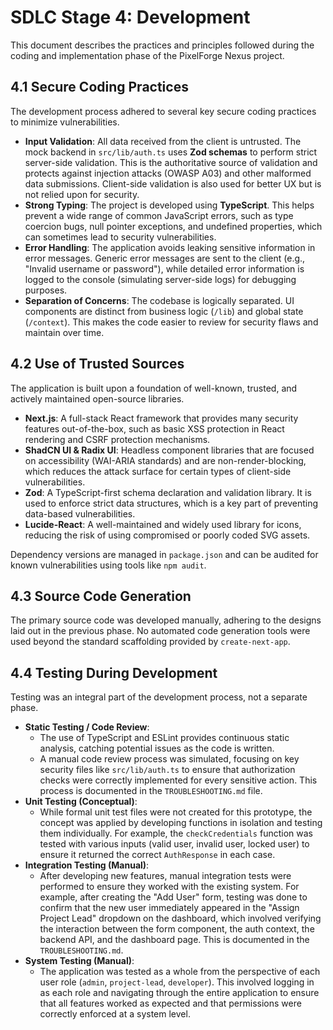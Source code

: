 # SDLC Stage 4: Development

This document describes the practices and principles followed during the coding and implementation phase of the PixelForge Nexus project.

## 4.1 Secure Coding Practices

The development process adhered to several key secure coding practices to minimize vulnerabilities.

- **Input Validation**: All data received from the client is untrusted. The mock backend in `src/lib/auth.ts` uses **Zod schemas** to perform strict server-side validation. This is the authoritative source of validation and protects against injection attacks (OWASP A03) and other malformed data submissions. Client-side validation is also used for better UX but is not relied upon for security.
- **Strong Typing**: The project is developed using **TypeScript**. This helps prevent a wide range of common JavaScript errors, such as type coercion bugs, null pointer exceptions, and undefined properties, which can sometimes lead to security vulnerabilities.
- **Error Handling**: The application avoids leaking sensitive information in error messages. Generic error messages are sent to the client (e.g., "Invalid username or password"), while detailed error information is logged to the console (simulating server-side logs) for debugging purposes.
- **Separation of Concerns**: The codebase is logically separated. UI components are distinct from business logic (`/lib`) and global state (`/context`). This makes the code easier to review for security flaws and maintain over time.

## 4.2 Use of Trusted Sources

The application is built upon a foundation of well-known, trusted, and actively maintained open-source libraries.

- **Next.js**: A full-stack React framework that provides many security features out-of-the-box, such as basic XSS protection in React rendering and CSRF protection mechanisms.
- **ShadCN UI & Radix UI**: Headless component libraries that are focused on accessibility (WAI-ARIA standards) and are non-render-blocking, which reduces the attack surface for certain types of client-side vulnerabilities.
- **Zod**: A TypeScript-first schema declaration and validation library. It is used to enforce strict data structures, which is a key part of preventing data-based vulnerabilities.
- **Lucide-React**: A well-maintained and widely used library for icons, reducing the risk of using compromised or poorly coded SVG assets.

Dependency versions are managed in `package.json` and can be audited for known vulnerabilities using tools like `npm audit`.

## 4.3 Source Code Generation

The primary source code was developed manually, adhering to the designs laid out in the previous phase. No automated code generation tools were used beyond the standard scaffolding provided by `create-next-app`.

## 4.4 Testing During Development

Testing was an integral part of the development process, not a separate phase.

- **Static Testing / Code Review**:
    - The use of TypeScript and ESLint provides continuous static analysis, catching potential issues as the code is written.
    - A manual code review process was simulated, focusing on key security files like `src/lib/auth.ts` to ensure that authorization checks were correctly implemented for every sensitive action. This process is documented in the `TROUBLESHOOTING.md` file.
- **Unit Testing (Conceptual)**:
    - While formal unit test files were not created for this prototype, the concept was applied by developing functions in isolation and testing them individually. For example, the `checkCredentials` function was tested with various inputs (valid user, invalid user, locked user) to ensure it returned the correct `AuthResponse` in each case.
- **Integration Testing (Manual)**:
    - After developing new features, manual integration tests were performed to ensure they worked with the existing system. For example, after creating the "Add User" form, testing was done to confirm that the new user immediately appeared in the "Assign Project Lead" dropdown on the dashboard, which involved verifying the interaction between the form component, the auth context, the backend API, and the dashboard page. This is documented in the `TROUBLESHOOTING.md`.
- **System Testing (Manual)**:
    - The application was tested as a whole from the perspective of each user role (`admin`, `project-lead`, `developer`). This involved logging in as each role and navigating through the entire application to ensure that all features worked as expected and that permissions were correctly enforced at a system level.